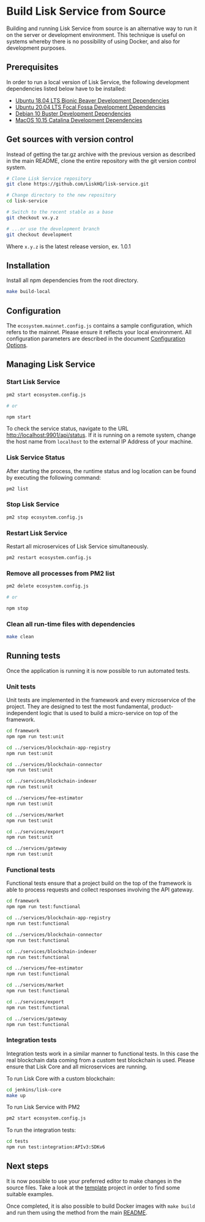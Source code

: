 # Build Lisk Service from Source

Building and running Lisk Service from source is an alternative way to run it on the server or development environment. This technique is useful on systems whereby there is no possibility of using Docker, and also for development purposes.

## Prerequisites

In order to run a local version of Lisk Service, the following development dependencies listed below have to be installed:

- [Ubuntu 18.04 LTS Bionic Beaver Development Dependencies](./prerequisites_development_ubuntu.md)
- [Ubuntu 20.04 LTS Focal Fossa Development Dependencies](./prerequisites_development_ubuntu.md)
- [Debian 10 Buster Development Dependencies](./prerequisites_development_debian.md)
- [MacOS 10.15 Catalina Development Dependencies](./prerequisites_development_macos.md)

## Get sources with version control

Instead of getting the tar.gz archive with the previous version as described in the main README, clone the entire repository with the git version control system.

```bash
# Clone Lisk Service repository
git clone https://github.com/LiskHQ/lisk-service.git

# Change directory to the new repository
cd lisk-service

# Switch to the recent stable as a base
git checkout vx.y.z

# ...or use the development branch
git checkout development
```

Where `x.y.z` is the latest release version, ex. 1.0.1


## Installation

Install all npm dependencies from the root directory.

```bash
make build-local
```

## Configuration

The `ecosystem.mainnet.config.js` contains a sample configuration, which refers to the mainnet. Please ensure it reflects your local environment. All configuration parameters are described in the document [Configuration Options](./config_options.md).

## Managing Lisk Service

### Start Lisk Service

```bash
pm2 start ecosystem.config.js

# or

npm start
```

To check the service status, navigate to the URL <http://localhost:9901/api/status>. If it is running on a remote system, change the host name from `localhost` to the external IP Address of your machine.

### Lisk Service Status

After starting the process, the runtime status and log location can be found by executing the following command:
```bash
pm2 list
```

### Stop Lisk Service

```bash
pm2 stop ecosystem.config.js
```

### Restart Lisk Service

Restart all microservices of Lisk Service simultaneously.

```bash
pm2 restart ecosystem.config.js
```

### Remove all processes from PM2 list

```bash
pm2 delete ecosystem.config.js

# or

npm stop
```

### Clean all run-time files with dependencies

```bash
make clean
```

## Running tests

Once the application is running it is now possible to run automated tests.

### Unit tests 

Unit tests are implemented in the framework and every microservice of the project. They are designed to test the most fundamental, product-independent logic that is used to build a micro-service on top of the framework.

```bash
cd framework
npm npm run test:unit

cd ../services/blockchain-app-registry
npm run test:unit

cd ../services/blockchain-connector
npm run test:unit

cd ../services/blockchain-indexer
npm run test:unit

cd ../services/fee-estimator
npm run test:unit

cd ../services/market
npm run test:unit

cd ../services/export
npm run test:unit

cd ../services/gateway
npm run test:unit
```

### Functional tests

Functional tests ensure that a project build on the top of the framework is able to process requests and collect responses involving the API gateway.

```bash
cd framework
npm npm run test:functional

cd ../services/blockchain-app-registry
npm run test:functional

cd ../services/blockchain-connector
npm run test:functional

cd ../services/blockchain-indexer
npm run test:functional

cd ../services/fee-estimator
npm run test:functional

cd ../services/market
npm run test:functional

cd ../services/export
npm run test:functional

cd ../services/gateway
npm run test:functional
```

### Integration tests

Integration tests work in a similar manner to functional tests. In this case the real blockchain data coming from a custom test blockchain is used. Please ensure that Lisk Core and all microservices are running.

To run Lisk Core with a custom blockchain:
```bash
cd jenkins/lisk-core
make up
```

To run Lisk Service with PM2
```bash
pm2 start ecosystem.config.js
```

To run the integration tests:
```bash
cd tests
npm run test:integration:APIv3:SDKv6
```

## Next steps

It is now possible to use your preferred editor to make changes in the source files. Take a look at the [template](../services/template) project in order to find some suitable examples.

Once completed, it is also possible to build Docker images with `make build` and run them using the method from the main [README](../README.md).
